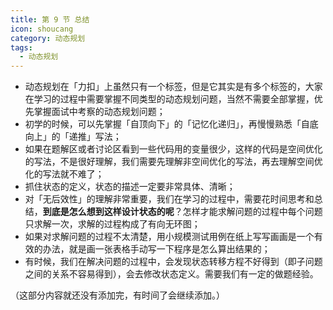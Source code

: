 ```yaml
---
title: 第 9 节 总结
icon: shoucang
category: 动态规划
tags:
  - 动态规划
---
```



+ 动态规划在「力扣」上虽然只有一个标签，但是它其实是有多个标签的，大家在学习的过程中需要掌握不同类型的动态规划问题，当然不需要全部掌握，优先掌握面试中考察的动态规划问题；
+ 初学的时候，可以先掌握「自顶向下」的「记忆化递归」，再慢慢熟悉「自底向上」的「递推」写法；
+ 如果在题解区或者讨论区看到一些代码用的变量很少，这样的代码是空间优化的写法，不是很好理解，我们需要先理解非空间优化的写法，再去理解空间优化的写法就不难了；
+ 抓住状态的定义，状态的描述一定要非常具体、清晰；
+ 对「无后效性」的理解非常重要，我们在学习的过程中，需要花时间思考和总结，**到底是怎么想到这样设计状态的呢**？怎样才能求解问题的过程中每个问题只求解一次，求解的过程构成了有向无环图；
+ 如果对求解问题的过程不太清楚，用小规模测试用例在纸上写写画画是一个有效的办法，就是画一张表格手动写一下程序是怎么算出结果的；
+ 有时候，我们在解决问题的过程中，会发现状态转移方程不好得到（即子问题之间的关系不容易得到），会去修改状态定义。需要我们有一定的做题经验。

（这部分内容就还没有添加完，有时间了会继续添加。）